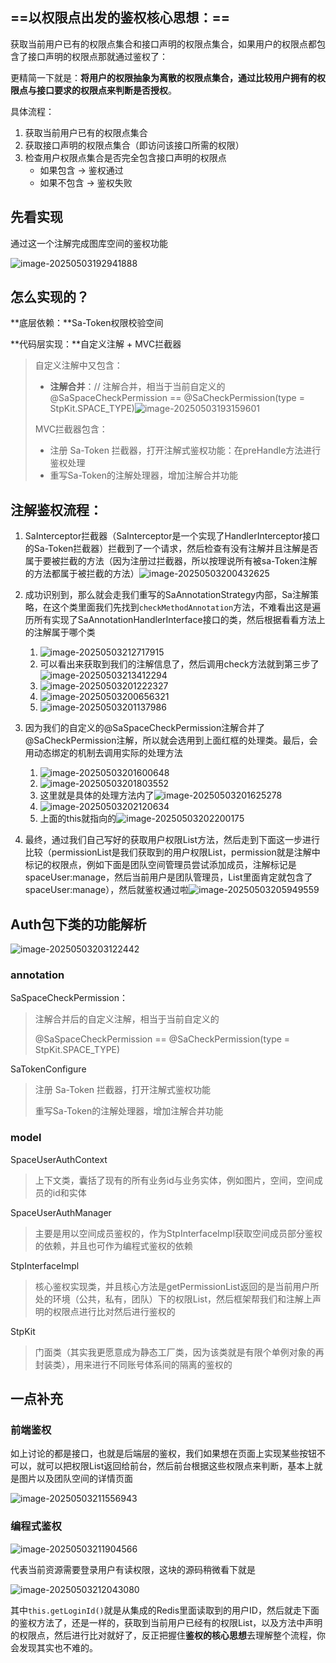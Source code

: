 ## ==以权限点出发的鉴权核心思想：==

获取当前用户已有的权限点集合和接口声明的权限点集合，如果用户的权限点都包含了接口声明的权限点那就通过鉴权了：

更精简一下就是：**将用户的权限抽象为离散的权限点集合，通过比较用户拥有的权限点与接口要求的权限点来判断是否授权**。

具体流程：

1. 获取当前用户已有的权限点集合
2. 获取接口声明的权限点集合（即访问该接口所需的权限）
3. 检查用户权限点集合是否完全包含接口声明的权限点
   - 如果包含 → 鉴权通过
   - 如果不包含 → 鉴权失败

## 先看实现

通过这一个注解完成图库空间的鉴权功能

![image-20250503192941888](typora-user-images/image-20250503192941888.png)

## 怎么实现的？

**底层依赖：**Sa-Token权限校验空间

**代码层实现：**自定义注解 + MVC拦截器

> 自定义注解中又包含：
>
> - **注解合并**：// 注解合并，相当于当前自定义的 @SaSpaceCheckPermission == @SaCheckPermission(type = StpKit.SPACE_TYPE)![image-20250503193159601](typora-user-images/image-20250503193159601.png)
>
> MVC拦截器包含：
>
> - 注册 Sa-Token 拦截器，打开注解式鉴权功能：在preHandle方法进行鉴权处理
> - 重写Sa-Token的注解处理器，增加注解合并功能 

## 注解鉴权流程：

1. SaInterceptor拦截器（SaInterceptor是一个实现了HandlerInterceptor接口的Sa-Token拦截器）拦截到了一个请求，然后检查有没有注解并且注解是否属于要被拦截的方法（因为注册过拦截器，所以按理说所有被sa-Token注解的方法都属于被拦截的方法）![image-20250503200432625](typora-user-images/image-20250503200432625.png)

2. 成功识别到，那么就会走我们重写的SaAnnotationStrategy内部，Sa注解策略，在这个类里面我们先找到`checkMethodAnnotation`方法，不难看出这是遍历所有实现了SaAnnotationHandlerInterface接口的类，然后根据看看方法上的注解属于哪个类
   1. ![image-20250503212717915](typora-user-images/image-20250503212717915.png)
   2. 可以看出来获取到我们的注解信息了，然后调用check方法就到第三步了![image-20250503213412294](typora-user-images/image-20250503213412294.png)
   3. ![image-20250503201222327](typora-user-images/image-20250503201222327.png)
   4. ![image-20250503200656321](typora-user-images/image-20250503200656321.png)
   5. ![image-20250503201137986](typora-user-images/image-20250503201137986.png)
3. 因为我们的自定义的@SaSpaceCheckPermission注解合并了@SaCheckPermission注解，所以就会选用到上面红框的处理类。最后，会用动态绑定的机制去调用实际的处理方法
   1. ![image-20250503201600648](typora-user-images/image-20250503201600648.png)
   2. ![image-20250503201803552](typora-user-images/image-20250503201803552.png)
   3. 这里就是具体的处理方法内了![image-20250503201625278](typora-user-images/image-20250503201625278.png)
   4. ![image-20250503202120634](typora-user-images/image-20250503202120634.png)
   5. 上面的this就指向的![image-20250503202200175](typora-user-images/image-20250503202200175.png)
4. 最终，通过我们自己写好的获取用户权限List方法，然后走到下面这一步进行比较（permissionList是我们获取到的用户权限List，permission就是注解中标记的权限点，例如下面是团队空间管理员尝试添加成员，注解标记是spaceUser:manage，然后当前用户是团队管理员，List里面肯定就包含了spaceUser:manage），然后就鉴权通过啦![image-20250503205949559](typora-user-images/image-20250503205949559.png)

## Auth包下类的功能解析

![image-20250503203122442](typora-user-images/image-20250503203122442.png)

### annotation

SaSpaceCheckPermission：

> 注解合并后的自定义注解，相当于当前自定义的
>
>  @SaSpaceCheckPermission == @SaCheckPermission(type = StpKit.SPACE_TYPE)

SaTokenConfigure

> 注册 Sa-Token 拦截器，打开注解式鉴权功能
>
> 重写Sa-Token的注解处理器，增加注解合并功能 

### model

SpaceUserAuthContext

> 上下文类，囊括了现有的所有业务id与业务实体，例如图片，空间，空间成员的id和实体

SpaceUserAuthManager

> 主要是用以空间成员鉴权的，作为StpInterfaceImpl获取空间成员部分鉴权的依赖，并且也可作为编程式鉴权的依赖

StpInterfaceImpl

> 核心鉴权实现类，并且核心方法是getPermissionList返回的是当前用户所处的环境（公共，私有，团队）下的权限List，然后框架帮我们和注解上声明的权限点进行比对然后进行鉴权的

StpKit

> 门面类（其实我更愿意成为静态工厂类，因为该类就是有限个单例对象的再封装类），用来进行不同账号体系间的隔离的鉴权的

## 一点补充

### 前端鉴权

如上讨论的都是接口，也就是后端层的鉴权，我们如果想在页面上实现某些按钮不可以，就可以把权限List返回给前台，然后前台根据这些权限点来判断，基本上就是图片以及团队空间的详情页面

![image-20250503211556943](typora-user-images/image-20250503211556943.png)

### 编程式鉴权

![image-20250503211904566](typora-user-images/image-20250503211904566.png)

代表当前资源需要登录用户有读权限，这块的源码稍微看下就是

![image-20250503212043080](typora-user-images/image-20250503212043080.png)

其中`this.getLoginId()`就是从集成的Redis里面读取到的用户ID，然后就走下面的鉴权方法了，还是一样的，获取到当前用户已经有的权限List，以及方法中声明的权限点，然后进行比对就好了，反正把握住**鉴权的核心思想**去理解整个流程，你会发现其实也不难的。